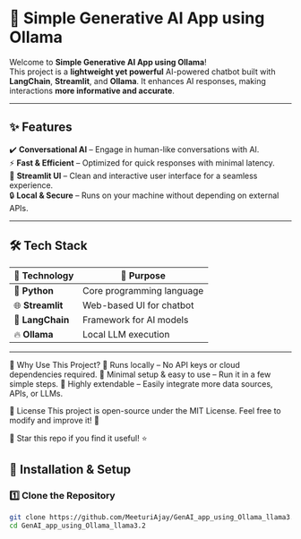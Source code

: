 # 🚀 Simple Generative AI App using Ollama  

Welcome to **Simple Generative AI App using Ollama**!  
This project is a **lightweight yet powerful** AI-powered chatbot built with **LangChain**, **Streamlit**, and **Ollama**. It enhances AI responses, making interactions **more informative and accurate**.  

---

## ✨ Features  

✔️ **Conversational AI** – Engage in human-like conversations with AI.  
⚡ **Fast & Efficient** – Optimized for quick responses with minimal latency.  
🎨 **Streamlit UI** – Clean and interactive user interface for a seamless experience.  
🔒 **Local & Secure** – Runs on your machine without depending on external APIs.  

---

## 🛠️ Tech Stack  

| 🚀 **Technology**  | 🎯 **Purpose** |
|-----------------|--------------|
| 🐍 **Python**  | Core programming language |
| 🌐 **Streamlit** | Web-based UI for chatbot |
| 🧠 **LangChain** | Framework for AI models |
| 🔥 **Ollama**  | Local LLM execution |

---

🎯 Why Use This Project?
🔹 Runs locally – No API keys or cloud dependencies required.
🔹 Minimal setup & easy to use – Run it in a few simple steps.
🔹 Highly extendable – Easily integrate more data sources, APIs, or LLMs.

📜 License
This project is open-source under the MIT License.
Feel free to modify and improve it! 🚀

📌 Star this repo if you find it useful! ⭐




## 🚀 Installation & Setup  

### **1️⃣ Clone the Repository**  
```bash
git clone https://github.com/MeeturiAjay/GenAI_app_using_Ollama_llama3.2.git
cd GenAI_app_using_Ollama_llama3.2
